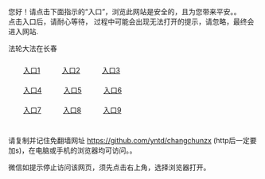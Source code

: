 您好！请点击下面指示的“入口”，浏览此网站是安全的，且为您带来平安。。 <br/>
点击入口后，请耐心等待， 过程中可能会出现无法打开的提示，请忽略，最终会进入网站. </br>

法轮大法在长春<br/>
<div style="padding:10px"><a style="margin:20px" target="_blank" href="https://d2c3jfj5by1hxi.cloudfront.net/2Qpsp?igrkuip" id="ccLink1" rel="nofollow">入口1</a> <a target="_blank" style="margin:20px" href="https://d1yig3sfsntr8z.cloudfront.net/2Qpsp?lhnfmzwr" id="ccLink2" rel="nofollow">入口2</a> <a style="margin:20px" target="_blank" href="https://d1ruw3e6eeao9l.cloudfront.net/2Qpsp?skuzgl" id="ccLink3" rel="nofollow">入口3</a></div>

<div style="padding:10px" ><a style="margin:20px" target="_blank" href="https://d2c3jfj5by1hxi.cloudfront.net/2Qpsp?igrkuip" id="ccLink4" rel="nofollow">入口4</a> <a style="margin:20px" href="https://d1yig3sfsntr8z.cloudfront.net/2Qpsp?lhnfmzwr" target="_blank" id="ccLink5" rel="nofollow">入口5</a> <a style="margin:20px" href="https://d1ruw3e6eeao9l.cloudfront.net/2Qpsp?skuzgl" target="_blank" id="ccLink6" rel="nofollow">入口6</a></div>

<div style="padding:10px"><a style="margin:20px" target="_blank" href="https://d2c3jfj5by1hxi.cloudfront.net/2Qpsp?igrkuip" id="ccLink7" rel="nofollow">入口7</a> <a style="margin:20px" href="https://d1yig3sfsntr8z.cloudfront.net/2Qpsp?lhnfmzwr" target="_blank" id="ccLink8" rel="nofollow">入口8</a> <a style="margin:20px" target="_blank" href="https://d1ruw3e6eeao9l.cloudfront.net/2Qpsp?skuzgl" id="ccLink9" rel="nofollow">入口9</a></div>

<br/>



请复制并记住免翻墙网址 https://github.com/yntd/changchunzx (http后一定要加s)，在电脑或手机的浏览器均可访问。。<br/>

微信如提示停止访问该网页，须先点击右上角，选择浏览器打开。
